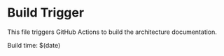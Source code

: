 # Build Trigger

This file triggers GitHub Actions to build the architecture documentation.

Build time: $(date)
